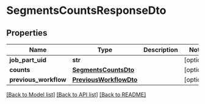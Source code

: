 # SegmentsCountsResponseDto

## Properties
Name | Type | Description | Notes
------------ | ------------- | ------------- | -------------
**job_part_uid** | **str** |  | [optional] 
**counts** | [**SegmentsCountsDto**](SegmentsCountsDto.md) |  | [optional] 
**previous_workflow** | [**PreviousWorkflowDto**](PreviousWorkflowDto.md) |  | [optional] 

[[Back to Model list]](../README.md#documentation-for-models) [[Back to API list]](../README.md#documentation-for-api-endpoints) [[Back to README]](../README.md)

